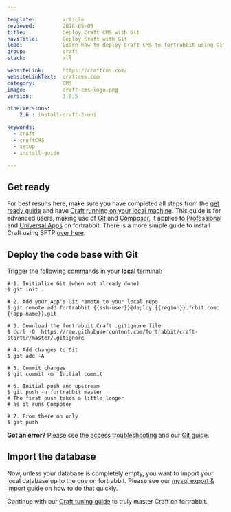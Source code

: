 ```yaml
---

template:         article
reviewed:         2018-05-09
title:            Deploy Craft CMS with Git 
naviTitle:        Deploy Craft with Git
lead:             Learn how to deploy Craft CMS to fortrabbit using Git for the code base and rsync for the runtime data. 
group:            craft
stack:            all

websiteLink:      https://craftcms.com/
websiteLinkText:  craftcms.com
category:         CMS
image:            craft-cms-logo.png
version:          3.0.5

otherVersions:
    2.6 : install-craft-2-uni

keywords:
  - craft
  - craftCMS
  - setup
  - install-guide

---
```


## Get ready

For best results here, make sure you have completed all steps from the [get ready guide](/get-ready) and have [Craft running on your local machine](/install-craft-local). This guide is for advanced users, making use of [Git](/git) and [Composer](/composer), it applies to [Professional](/app-pro) and [Universal Apps](/app-uni) on fortrabbit. There is a more simple guide to install Craft using SFTP [over here](/craft-3-upload-sftp).

## Deploy the code base with Git

Trigger the following commands in your **local** terminal:

```
# 1. Initialize Git (when not already done)
$ git init .

# 2. Add your App's Git remote to your local repo
$ git remote add fortrabbit {{ssh-user}}@deploy.{{region}}.frbit.com:{{app-name}}.git

# 3. Download the fortrabbit Craft .gitignore file
$ curl -O  https://raw.githubusercontent.com/fortrabbit/craft-starter/master/.gitignore

# 4. Add changes to Git
$ git add -A

# 5. Commit changes
$ git commit -m 'Initial commit'

# 6. Initial push and upstream
$ git push -u fortrabbit master
# The first push takes a little longer
# as it runs Composer

# 7. From there on only
$ git push
```

**Got an error?** Please see the [access troubleshooting](/access-methods#toc-troubleshooting) and our [Git guide](/git).


## Import the database

Now, unless your database is completely empty, you want to import your local database up to the one on fortrabbit. Please see our [mysql export & import guide](/mysql#toc-using-the-terminal) on how to do that quickly.

Continue with our [Craft tuning guide](/craft-3-tuning) to truly master Craft on fortrabbit.